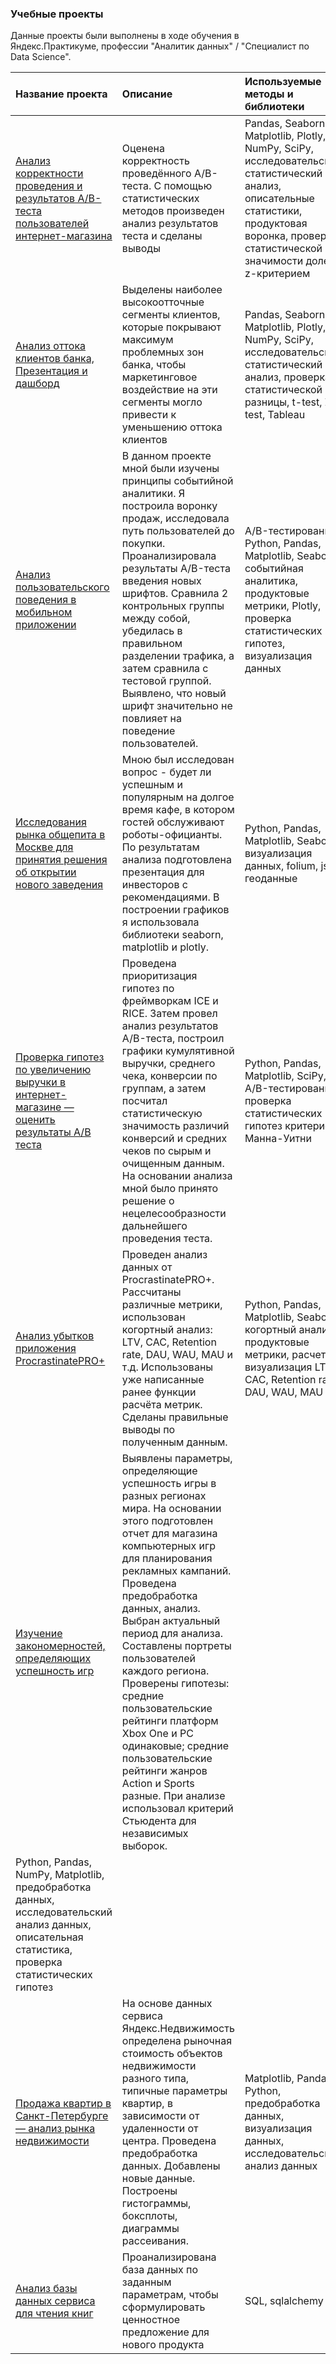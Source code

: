 ### Учебные проекты 

Данные проекты были выполнены в ходе обучения в Яндекс.Практикуме, профессии "Аналитик данных" / "Специалист по Data Science".

| Название проекта | Описание | Используемые методы и библиотеки | 
| :---------------------- | :------------------------------ | :---------------------- |
|[Анализ корректности проведения и результатов А/В-теста пользователей интернет-магазина](https://github.com/AnnaEskina/StudyProjects/blob/main/AB_test/AB_test.ipynb) | Оценена корректность проведённого А/В-теста. С помощью статистических методов произведен анализ результатов теста и сделаны выводы  |Pandas, Seaborn, Matplotlib, Plotly, NumPy, SciPy, исследовательский, статистический анализ, описательные статистики, продуктовая воронка, проверка статистической значимости долей z-критерием|
|[Анализ оттока клиентов банка, Презентация и дашборд](https://github.com/AnnaEskina/StudyProjects/blob/main/bank_segments/bank_segments.ipynb) | Выделены наиболее  высокоотточные сегменты клиентов, которые покрывают максимум проблемных зон банка, чтобы маркетинговое воздействие на эти сегменты могло привести к уменьшению оттока клиентов  |Pandas, Seaborn, Matplotlib, Plotly, NumPy, SciPy, исследовательский, статистический анализ, проверка статистической разницы, t-test,  Z-test, Tableau|
[Анализ пользовательского поведения в мобильном приложении](https://github.com/AnnaEskina/StudyProjects/blob/main/events_mobile_aab_test/events_mobile_aab_test.ipynb)|  В данном проекте мной были изучены принципы событийной аналитики. Я построила воронку продаж, исследовала путь пользователей до покупки. Проанализировала результаты A/B-теста введения новых шрифтов. Сравнила 2 контрольных группы между собой, убедилась в правильном разделении трафика, а затем сравнила с тестовой группой. Выявлено, что новый шрифт значительно не повлияет на поведение пользователей.  | A/B-тестирование, Python, Pandas, Matplotlib, Seaborn, событийная аналитика, продуктовые метрики, Plotly, проверка статистических гипотез, визуализация данных|
[Исследования рынка общепита в Москве для принятия решения об открытии нового заведения](https://github.com/AnnaEskina/StudyProjects/blob/main/geoanalysis/geoanalysis%20(2).ipynb)| Мною был исследован вопрос - будет ли успешным и популярным на долгое время кафе, в котором гостей обслуживают роботы-официанты. По результатам анализа подготовлена презентация для инвесторов с рекомендациями. В построении графиков я использовала библиотеки seaborn, matplotlib и plotly. |Python, Pandas, Matplotlib, Seaborn, визуализация данных, folium, json, геоданные|
[Проверка гипотез по увеличению выручки в интернет-магазине —оценить результаты A/B теста](https://github.com/AnnaEskina/StudyProjects/blob/main/online_store_ab_test/online_store_ab_test.ipynb)|Проведена приоритизация гипотез по фреймворкам ICE и RICE. Затем провел анализ результатов A/B-теста, построил графики кумулятивной выручки, среднего чека, конверсии по группам, а затем посчитал статистическую значимость различий конверсий и средних чеков по сырым и очищенным данным. На основании анализа мной было принято решение о нецелесообразности дальнейшего проведения теста. |Python, Pandas, Matplotlib, SciPy, A/B-тестирование, проверка статистических гипотез критерием Манна-Уитни|
[Анализ убытков приложения ProcrastinatePRO+](https://github.com/AnnaEskina/StudyProjects/blob/main/busines_metrics/busines-metrics.ipynb)| Проведен анализ данных от ProcrastinatePRO+. Рассчитаны различные метрики, использован когортный анализ: LTV, CAC, Retention rate, DAU, WAU, MAU и т.д. Использованы уже написанные ранее функции расчёта метрик. Сделаны правильные выводы по полученным данным.  |Python, Pandas, Matplotlib,  Seaborn, когортный анализ, продуктовые метрики, расчет и визуализация  LTV, CAC, Retention rate, DAU, WAU, MAU|
[ Изучение закономерностей, определяющих успешность игр](https://github.com/AnnaEskina/StudyProjects/blob/main/platform_games/platform_games.ipynb)|Выявлены параметры, определяющие успешность игры в разных регионах мира. На основании этого подготовлен отчет для магазина компьютерных игр для планирования рекламных кампаний. Проведена предобработка данных, анализ. Выбран актуальный период для анализа. Составлены портреты пользователей каждого региона. Проверены гипотезы: средние пользовательские рейтинги платформ Xbox One и PC одинаковые; средние пользовательские рейтинги жанров Action и Sports разные. При анализе использовал критерий Стьюдента для независимых выборок.
|Python, Pandas, NumPy, Matplotlib, предобработка данных, исследовательский анализ данных, описательная статистика, проверка статистических гипотез|
|[ Продажа квартир в Санкт-Петербурге — анализ рынка недвижимости](https://github.com/AnnaEskina/StudyProjects/blob/main/estate_market/estate_market.ipynb) | На основе данных сервиса Яндекс.Недвижимость определена рыночная стоимость объектов недвижимости разного типа, типичные параметры квартир, в зависимости от удаленности от центра. Проведена предобработка данных. Добавлены новые данные. Построены гистограммы, боксплоты, диаграммы рассеивания.|Matplotlib, Pandas, Python,  предобработка данных, визуализация данных, исследовательский анализ данных|
|[ Анализ базы данных сервиса для чтения книг](https://github.com/AnnaEskina/StudyProjects/blob/main/SQL/SQL.ipynb) | Проанализирована база данных по заданным параметрам, чтобы сформулировать ценностное предложение для нового продукта|SQL, sqlalchemy|
